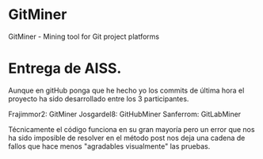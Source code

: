 # GitMiner
 GitMiner - Mining tool for Git project platforms

# Entrega de AISS.
Aunque en gitHub ponga que he hecho yo los commits de última hora el proyecto ha sido desarrollado entre los 3 participantes.

Frajimmor2: GitMiner
Josgardel8: GitHubMiner
Sanferrom: GitLabMiner

Técnicamente el código funciona en su gran mayoría pero un error que nos ha sido imposible de resolver en el método post nos deja una cadena de fallos que hace menos "agradables visualmente" las pruebas.
